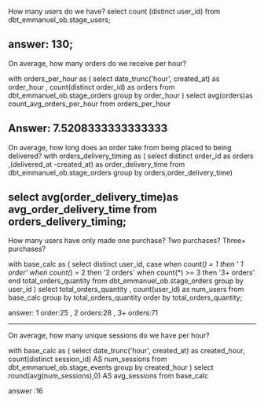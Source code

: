 How many users do we have?
select count (distinct user_id) 
from dbt_emmanuel_ob.stage_users;

answer: 130;
--------------
On average, how many orders do we receive per hour?

with orders_per_hour as (
  select
    date_trunc('hour', created_at) as order_hour
    , count(distinct order_id) as orders
  from dbt_emmanuel_ob.stage_orders
  group by order_hour
)
select avg(orders)as count_avg_orders_per_hour
from orders_per_hour

Answer: 7.5208333333333333
--------
On average, how long does an order take from being placed to being delivered?
with orders_delivery_timing as (
  select
  distinct order_id as orders
  ,(delivered_at -created_at) as order_delivery_time
  from dbt_emmanuel_ob.stage_orders
  group by orders,order_delivery_time)

select avg(order_delivery_time)as avg_order_delivery_time
from orders_delivery_timing;
--------------
How many users have only made one purchase? Two purchases? Three+ purchases?


with base_calc as (
  select distinct user_id, 
  case 
    when count(*) = 1 then ' 1 order'
    when count(*) = 2 then '2 orders'
    when count(*) >= 3 then '3+ orders' 
  end total_orders_quantity
  from dbt_emmanuel_ob.stage_orders
  group by user_id
)
select 
  total_orders_quantity
  , count(user_id) as num_users
from base_calc
group by total_orders_quantity
order by total_orders_quantity;

answer: 1 order:25 , 2 orders:28 , 3+ orders:71

-------

On average, how many unique sessions do we have per hour?

with base_calc as 
(
  select 
  date_trunc('hour', created_at) as created_hour,
  count(distinct session_id) AS num_sessions
  from dbt_emmanuel_ob.stage_events
  group by created_hour
)
select 
  round(avg(num_sessions),0) AS avg_sessions
from base_calc


answer :16
